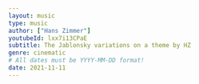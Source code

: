 ```yaml
---
layout: music
type: music
author: ["Hans Zimmer"]
youtubeId: lxx7i13CPaE
subtitle: The Jablonsky variations on a theme by HZ
genre: cinematic
# All dates must be YYYY-MM-DD format!
date: 2021-11-11
---
```

